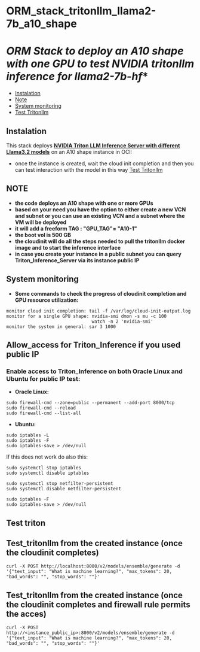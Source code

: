# **ORM_stack_tritonllm_llama2-7b_a10_shape**

# **ORM Stack to deploy an A10* shape with one GPU to test NVIDIA tritonllm inference for llama2-7b-hf**

- [Instalation](#instalation)
- [Note](#note)
- [System monitoring](#system-monitoring)
- [Test Tritonllm](#test-triton)


## Instalation

This stack deploys [**NVIDIA Triton LLM Inference Server with different Llama3.2 models**](https://www.infracloud.io/blogs/running-llama-3-with-triton-tensorrt-llm/) on an A10 shape instance in OCI:

- once the instance is created, wait the cloud init completion and then you can test interaction with the model in this way [Test Tritonllm](#test-triton)


## NOTE
- **the code deploys an A10 shape with one or more GPUs**
- **based on your need you have the option to either create a new VCN and subnet or you can use an existing VCN and a subnet where the VM will be deployed**
- **it will add a freeform TAG : "GPU_TAG"= "A10-1"**
- **the boot vol is 500 GB**
- **the cloudinit will do all the steps needed to pull the tritonllm docker image and to start the inference interface**
- **in case you create your instance in a public subnet you can query Triton_Inference_Server via its instance public IP**

## System monitoring
- **Some commands to check the progress of cloudinit completion and GPU resource utilization:**
```
monitor cloud init completion: tail -f /var/log/cloud-init-output.log
monitor for a single GPU shape: nvidia-smi dmon -s mu -c 100
                                watch -n 2 'nvidia-smi'
monitor the system in general: sar 3 1000
```
## Allow_access for Triton_Inference if you used public IP
### Enable access to Triton_Inference on both Oracle Linux and Ubuntu for public IP test:

- **Oracle Linux:**

```
sudo firewall-cmd --zone=public --permanent --add-port 8000/tcp
sudo firewall-cmd --reload
sudo firewall-cmd --list-all
```

- **Ubuntu:**

```
sudo iptables -L
sudo iptables -F
sudo iptables-save > /dev/null
```
If this does not work do also this:
```
sudo systemctl stop iptables
sudo systemctl disable iptables

sudo systemctl stop netfilter-persistent
sudo systemctl disable netfilter-persistent

sudo iptables -F
sudo iptables-save > /dev/null
```
## Test triton
## Test_tritonllm from the created instance (once the cloudinit completes)
```
curl -X POST http://localhost:8000/v2/models/ensemble/generate -d   '{"text_input": "What is machine learning?", "max_tokens": 20, "bad_words": "", "stop_words": ""}'
```
## Test_tritonllm from the created instance (once the cloudinit completes and firewall rule permits the acces)
```
curl -X POST http://<instance_public_ip>:8000/v2/models/ensemble/generate -d   '{"text_input": "What is machine learning?", "max_tokens": 20, "bad_words": "", "stop_words": ""}'
```
